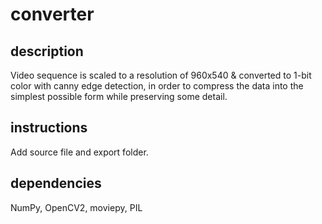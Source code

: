 # converter
## description
Video sequence is scaled to a resolution of 960x540 & converted to 1-bit color with canny edge detection, in order to compress the data into the simplest possible form while preserving some detail.
## instructions
Add source file and export folder.
## dependencies
NumPy, OpenCV2, moviepy, PIL
